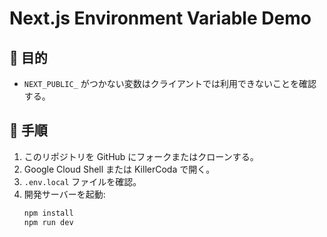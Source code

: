 # Next.js Environment Variable Demo

## 🎯 目的
- `NEXT_PUBLIC_` がつかない変数はクライアントでは利用できないことを確認する。

## 🧩 手順
1. このリポジトリを GitHub にフォークまたはクローンする。
2. Google Cloud Shell または KillerCoda で開く。
3. `.env.local` ファイルを確認。
4. 開発サーバーを起動:
   ```bash
   npm install
   npm run dev
